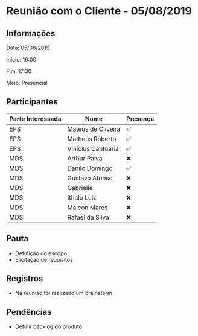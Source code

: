 # Reunião com o Cliente - 05/08/2019

## Informações

Data: 05/08/2019

Início: 16:00

Fim: 17:30

Meio: Presencial

## Participantes

|Parte Interessada|Nome|Presença|
|-----------------|----|--------|
|EPS|Mateus de Oliveira| :white_check_mark:|
|EPS|Matheus Roberto| :white_check_mark:|
|EPS|Vinícius Cantuária| :white_check_mark:|
|MDS|Arthur Paiva| :x:|
|MDS|Danilo Domingo| :white_check_mark:|
|MDS|Gustavo Afonso| :x:|
|MDS|Gabrielle| :x:|
|MDS|Ithalo Luiz| :x:|
|MDS|Maicon Mares| :x:|
|MDS|Rafael da Silva| :x:|


## Pauta

* Definição do escopo
* Elicitação de requisitos

## Registros

* Na reunião foi realizado um brainstorm

## Pendências

* Definir backlog do produto